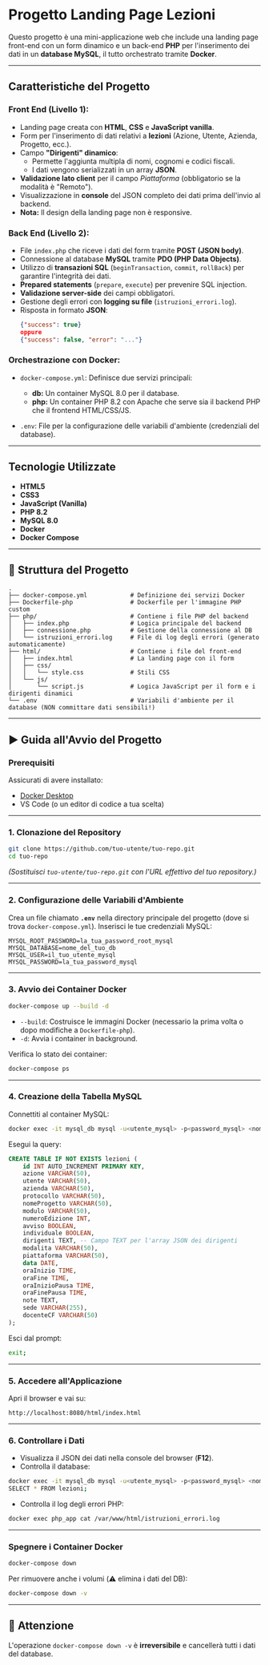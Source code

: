 # Progetto Landing Page Lezioni

Questo progetto è una mini-applicazione web che include una landing page front-end con un form dinamico e un back-end **PHP** per l'inserimento dei dati in un **database MySQL**, il tutto orchestrato tramite **Docker**.

---

## Caratteristiche del Progetto

### **Front End (Livello 1):**
- Landing page creata con **HTML**, **CSS** e **JavaScript vanilla**.
- Form per l'inserimento di dati relativi a **lezioni** (Azione, Utente, Azienda, Progetto, ecc.).
- Campo **"Dirigenti" dinamico**:
  - Permette l'aggiunta multipla di nomi, cognomi e codici fiscali.
  - I dati vengono serializzati in un array **JSON**.
- **Validazione lato client** per il campo *Piattaforma* (obbligatorio se la modalità è "Remoto").
- Visualizzazione in **console** del JSON completo dei dati prima dell'invio al backend.
- **Nota:** Il design della landing page non è responsive.

### **Back End (Livello 2):**
- File `index.php` che riceve i dati del form tramite **POST (JSON body)**.
- Connessione al database **MySQL** tramite **PDO (PHP Data Objects)**.
- Utilizzo di **transazioni SQL** (`beginTransaction`, `commit`, `rollBack`) per garantire l'integrità dei dati.
- **Prepared statements** (`prepare`, `execute`) per prevenire SQL injection.
- **Validazione server-side** dei campi obbligatori.
- Gestione degli errori con **logging su file** (`istruzioni_errori.log`).
- Risposta in formato **JSON**:
  ```json
  {"success": true} 
  oppure 
  {"success": false, "error": "..."}

### **Orchestrazione con Docker:**

* `docker-compose.yml`: Definisce due servizi principali:

  * **db:** Un container MySQL 8.0 per il database.
  * **php:** Un container PHP 8.2 con Apache che serve sia il backend PHP che il frontend HTML/CSS/JS.
* `.env`: File per la configurazione delle variabili d'ambiente (credenziali del database).

---

## Tecnologie Utilizzate

* **HTML5**
* **CSS3**
* **JavaScript (Vanilla)**
* **PHP 8.2**
* **MySQL 8.0**
* **Docker**
* **Docker Compose**

---

## 📂 Struttura del Progetto

```
.
├── docker-compose.yml            # Definizione dei servizi Docker
├── Dockerfile-php                # Dockerfile per l'immagine PHP custom
├── php/                          # Contiene i file PHP del backend
│   ├── index.php                 # Logica principale del backend
│   ├── connessione.php           # Gestione della connessione al DB
│   └── istruzioni_errori.log     # File di log degli errori (generato automaticamente)
├── html/                         # Contiene i file del front-end
│   ├── index.html                # La landing page con il form
│   ├── css/
│   │   └── style.css             # Stili CSS
│   └── js/
│       └── script.js             # Logica JavaScript per il form e i dirigenti dinamici
└── .env                          # Variabili d'ambiente per il database (NON committare dati sensibili!)
```

---

## ▶️ Guida all'Avvio del Progetto

### **Prerequisiti**

Assicurati di avere installato:

* [Docker Desktop](https://www.docker.com/products/docker-desktop)
* VS Code (o un editor di codice a tua scelta)

---

### **1. Clonazione del Repository**

```bash
git clone https://github.com/tuo-utente/tuo-repo.git
cd tuo-repo
```

*(Sostituisci `tuo-utente/tuo-repo.git` con l'URL effettivo del tuo repository.)*

---

### **2. Configurazione delle Variabili d'Ambiente**

Crea un file chiamato **`.env`** nella directory principale del progetto (dove si trova `docker-compose.yml`). Inserisci le tue credenziali MySQL:

```env
MYSQL_ROOT_PASSWORD=la_tua_password_root_mysql
MYSQL_DATABASE=nome_del_tuo_db
MYSQL_USER=il_tuo_utente_mysql
MYSQL_PASSWORD=la_tua_password_mysql
```
---

### **3. Avvio dei Container Docker**

```bash
docker-compose up --build -d
```

* `--build`: Costruisce le immagini Docker (necessario la prima volta o dopo modifiche a `Dockerfile-php`).
* `-d`: Avvia i container in background.

Verifica lo stato dei container:

```bash
docker-compose ps
```

---

### **4. Creazione della Tabella MySQL**

Connettiti al container MySQL:

```bash
docker exec -it mysql_db mysql -u<utente_mysql> -p<password_mysql> <nome_db>
```

Esegui la query:

```sql
CREATE TABLE IF NOT EXISTS lezioni (
    id INT AUTO_INCREMENT PRIMARY KEY,
    azione VARCHAR(50),
    utente VARCHAR(50),
    azienda VARCHAR(50),
    protocollo VARCHAR(50),
    nomeProgetto VARCHAR(50),
    modulo VARCHAR(50),
    numeroEdizione INT,
    avviso BOOLEAN,
    individuale BOOLEAN,
    dirigenti TEXT, -- Campo TEXT per l'array JSON dei dirigenti
    modalita VARCHAR(50),
    piattaforma VARCHAR(50),
    data DATE,
    oraInizio TIME,
    oraFine TIME,
    oraInizioPausa TIME,
    oraFinePausa TIME,
    note TEXT,
    sede VARCHAR(255),
    docenteCF VARCHAR(50)
);
```

Esci dal prompt:

```bash
exit;
```

---

### **5. Accedere all'Applicazione**

Apri il browser e vai su:

```
http://localhost:8080/html/index.html
```

---

### **6. Controllare i Dati**

* Visualizza il JSON dei dati nella console del browser (**F12**).
* Controlla il database:

```bash
docker exec -it mysql_db mysql -u<utente_mysql> -p<password_mysql> <nome_db>
SELECT * FROM lezioni;
```

* Controlla il log degli errori PHP:

```bash
docker exec php_app cat /var/www/html/istruzioni_errori.log
```

---

### **Spegnere i Container Docker**

```bash
docker-compose down
```

Per rimuovere anche i volumi (⚠️ elimina i dati del DB):

```bash
docker-compose down -v
```

---

## 🔐 **Attenzione**

L'operazione `docker-compose down -v` è **irreversibile** e cancellerà tutti i dati del database.




